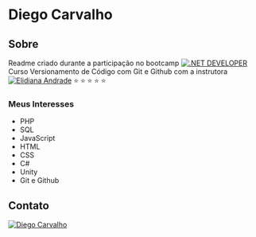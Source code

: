 # Diego Carvalho

## Sobre
Readme criado durante a participação no bootcamp 
[![.NET DEVELOPER](https://hermes.dio.me/tracks/1fd7a7da-ba42-417c-a4de-2f0c2f0622b6.png)](https://web.dio.me/track/d9ba9d50-dbba-4ae0-8bc5-b653d67799c6) 
Curso Versionamento de Código com Git e Github com a instrutora 
[![Elidiana Andrade](https://pngimg.com/uploads/github/github_PNG28.png)](https://github.com/elidianaandrade) :star: :star: :star: :star: :star:

### Meus Interesses

- PHP
- SQL
- JavaScript
- HTML
- CSS
- C#
- Unity
- Git e Github

## Contato

[![Diego Carvalho](https://pngimg.com/uploads/github/github_PNG28.png)](https://github.com/diegoeduardocarvalho)
